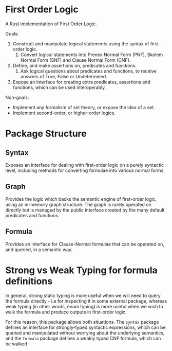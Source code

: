 # First Order Logic

A Rust implementation of First Order Logic.

Goals:
1. Construct and manipulate logical statements using the syntax of first-order logic.
    1. Convert logical statements into Prenex Normal Form (PNF), Skolem Normal Form (SNF) and Clause Normal Form (CNF).
2. Define, and make assertions on, predicates and functions.
    1. Ask logical questions about predicates and functions, to receive answers of True, False or Undetermined.
3. Expose an interface for creating extra predicates, assertions and functions, which can be used interoperably.

Non-goals:
- Implement any formalism of set theory, or expose the idea of a set.
- Implement second-order, or higher-order logics.

# Package Structure

## Syntax

Exposes an interface for dealing with first-order logic on a purely syntactic level, including methods for converting formulae into various normal forms.

## Graph

Provides the logic which backs the semantic engine of first-order logic, using an in-memory graph structure. The graph is rarely operated on directly but is managed by the public interface created by the many default predicates and functions. 

## Formula

Provides an interface for Clause-Normal formulae that can be operated on, and queried, in a semantic way.


# Strong vs Weak Typing for formula definitions

In general, strong static typing is more useful when we will need to query the formula directly - i.e for inspecting it in some external package, whereas weak typing (in other words, enum typing) is more useful when we wish to walk the formula and produce outputs in first-order logic.

For this reason, this package allows both situations. The `syntax` package defines an interface for strongly-typed syntactic expressions, which can be queried and manipulated without worrying about the underlying semantics, and the `formula` package defines a weakly typed CNF formula, which can be walked 
